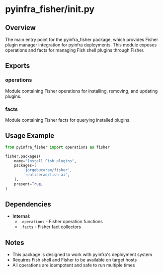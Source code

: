 # pyinfra_fisher/__init__.py

## Overview
The main entry point for the pyinfra_fisher package, which provides Fisher plugin manager integration for pyinfra deployments. This module exposes operations and facts for managing Fish shell plugins through Fisher.

## Exports

### operations
Module containing Fisher operations for installing, removing, and updating plugins.

### facts
Module containing Fisher facts for querying installed plugins.

## Usage Example

```python
from pyinfra_fisher import operations as fisher

fisher.packages(
    name="Install Fish plugins",
    packages=[
        'jorgebucaran/fisher',
        'realiserad/fish-ai',
    ],
    present=True,
)
```

## Dependencies
- **Internal**: 
  - `.operations` - Fisher operation functions
  - `.facts` - Fisher fact collectors

## Notes
- This package is designed to work with pyinfra's deployment system
- Requires Fish shell and Fisher to be available on target hosts
- All operations are idempotent and safe to run multiple times
